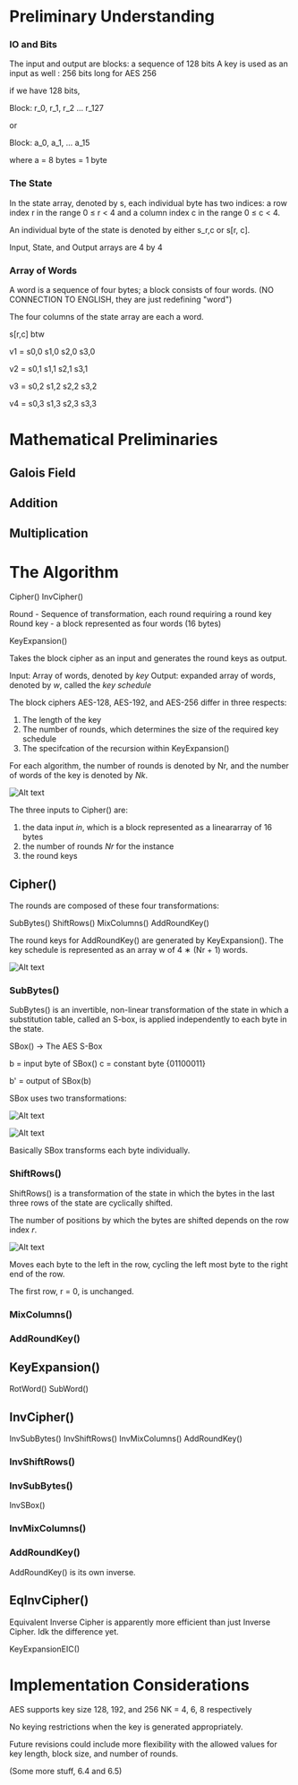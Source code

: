 # Preliminary Understanding

### IO and Bits

The input and output are blocks: a sequence of 128 bits
A key is used as an input as well : 256 bits long for AES 256

if we have 128 bits,

Block: r_0, r_1, r_2 ... r_127

or 

Block: a_0, a_1, ... a_15

where a = 8 bytes = 1 byte

### The State

In the state array, denoted by s, each individual byte has two indices: a row index r in the range 0 ≤ r < 4 and a column index c in the range 0 ≤ c < 4.

An individual byte of the state is denoted by either s_r,c or s[r, c].

Input, State, and Output arrays are 4 by 4

### Array of Words

A word is a sequence of four bytes; a block consists of four words. (NO CONNECTION TO ENGLISH, they are just redefining "word")

The four columns of the state array are each a word.

s[r,c] btw

v1 = 
s0,0
s1,0
s2,0
s3,0

v2 = 
s0,1
s1,1
s2,1
s3,1

v3 = 
s0,2
s1,2
s2,2
s3,2

v4 = 
s0,3
s1,3
s2,3
s3,3

# Mathematical Preliminaries

## Galois Field

## Addition 

## Multiplication

# The Algorithm

Cipher()
InvCipher()

Round - Sequence of transformation, each round requiring a round key
Round key - a block represented as four words (16 bytes)

KeyExpansion()

Takes the block cipher as an input and generates the round keys as output.

Input: Array of words, denoted by _key_
Output: expanded array of words, denoted by _w_, called the _key schedule_

The block ciphers AES-128, AES-192, and AES-256 differ in three respects: 

1) The length of the key
2) The number of rounds, which determines the size of the required key schedule
3) The specifcation of the recursion within KeyExpansion()

For each algorithm, the number of rounds is denoted by Nr, and the number of words of the key is denoted by _Nk_.

![Alt text](/images/Key_Block_Round_Combinations.png)

The three inputs to Cipher() are: 

1) the data input _in_, which is a block represented as a lineararray of 16 bytes
2) the number of rounds _Nr_ for the instance
3) the round keys

## Cipher()

The rounds are composed of these four transformations:

SubBytes()
ShiftRows()
MixColumns()
AddRoundKey()

The round keys for AddRoundKey() are generated by KeyExpansion().
The key schedule is represented as an array w of 4 ∗ (Nr + 1) words.

![Alt text](images/Cipher().png)

### SubBytes()

SubBytes() is an invertible, non-linear transformation of the state in which a substitution table, called an S-box, is applied independently to each byte in the state.

SBox() -> The AES S-Box

b = input byte of SBox()
c = constant byte {01100011}

b' = output of SBox(b)

SBox uses two transformations:

![Alt text](images/SBox_Transformations.png)

![Alt text](images/SBox.png)

Basically SBox transforms each byte individually.

### ShiftRows()

ShiftRows() is a transformation of the state in which the bytes in the last three rows of the state are cyclically shifted. 

The number of positions by which the bytes are shifted depends on the row
index _r_.

![Alt text](images/ShiftRows.png)

Moves each byte to the left in the row, cycling the left most byte to the right end of the row.

The first row, r = 0, is unchanged.

### MixColumns()

### AddRoundKey()

## KeyExpansion()

RotWord()
SubWord()

## InvCipher()

InvSubBytes()
InvShiftRows()
InvMixColumns()
AddRoundKey()

### InvShiftRows()

### InvSubBytes()

InvSBox()

### InvMixColumns()

### AddRoundKey()

AddRoundKey() is its own inverse.

## EqInvCipher()

Equivalent Inverse Cipher is apparently more efficient than just Inverse Cipher.
Idk the difference yet.

KeyExpansionEIC()

# Implementation Considerations

AES supports key size 128, 192, and 256
NK = 4, 6, 8 respectively

No keying restrictions when the key is generated appropriately.

Future revisions could include more flexibility with the allowed values for key length, block size, and number of rounds.

(Some more stuff, 6.4 and 6.5)